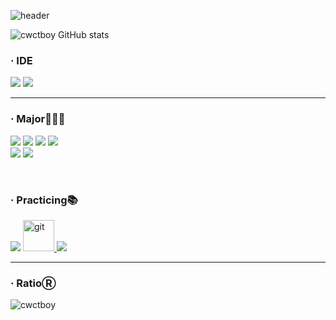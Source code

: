![header](https://capsule-render.vercel.app/api?type=waving&color=0:ABCDEB,20:2DA2D7,100:00E248&height=300&section=header&text=CWCTBOY&fontSize=100&fontAlign=50&fontAlignY=38&animation=twinkling&desc=The%20Post%20CEO%20Aggregation)

![cwctboy GitHub stats](https://github-readme-stats.vercel.app/api?username=CWCTBOY&show_icons=true&theme=radical)

  <h3 align="left">· IDE</h3>
<p align="left">
  <img src='https://img.shields.io/badge/mac%20os-000000?style=for-the-badge&logo=apple&logoColor=white'/>
      <img src='https://img.shields.io/badge/Visual_Studio_Code-0078D4?style=for-the-badge&logo=visual%20studio%20code&logoColor=white'/>
</p>
<hr/>
  <h3 align="left">· Major🧑🏻‍💻</h3>
<p align="left">
<img src='https://img.shields.io/badge/TypeScript-007ACC?style=for-the-badge&logo=typescript&logoColor=white'/>
<img src='https://img.shields.io/badge/JavaScript-323330?style=for-the-badge&logo=javascript&logoColor=F7DF1E'/>
<img src="https://img.shields.io/badge/next.js-000000?style=for-the-badge&logo=nextdotjs&logoColor=white">
<img src='https://img.shields.io/badge/React-20232A?style=for-the-badge&logo=react&logoColor=61DAFB'/>
  <br/>
  <img src='https://img.shields.io/badge/React_Router-CA4245?style=for-the-badge&logo=react-router&logoColor=white'/>
<img src='https://img.shields.io/badge/styled--components-DB7093?style=for-the-badge&logo=styled-components&logoColor=white'/>
      <img src=''/>
</p>
<br/>
  <h3 align="left">· Practicing📚</h3>
  <p align="left">
<img src='https://img.shields.io/badge/Python-14354C?style=for-the-badge&logo=python&logoColor=white'/>
    <a href="https://git-scm.com/" target="_blank" rel="noreferrer"> 
    <img src="https://www.vectorlogo.zone/logos/git-scm/git-scm-icon.svg" alt="git" width="50" height="50"/> 
  </a> 
    <img src='https://img.shields.io/badge/Apple-MacBook_Pro?style=for-the-badge&logo=apple&logoColor=white'/>
</p>
  
<hr/>
  <h3 align="left">· RatioⓇ</h3>
    <p>
  <img align="center" src="https://github-readme-stats.vercel.app/api/top-langs?username=cwctboy&show_icons=true&locale=en&layout=compact" alt="cwctboy"/>
</p>

